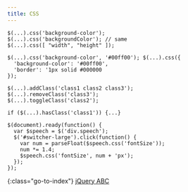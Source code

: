 ```yaml
---
title: CSS
---
```


    $(...).css('background-color');
    $(...).css('backgroundColor'); // same
    $(...).css([ "width", "height" ]);

    $(...).css('background-color', '#00ff00'); $(...).css({
      'background-color': '#00ff00',
      'border': '1px solid #000000
    });

    $(...).addClass('class1 class2 class3');
    $(...).removeClass('class3');
    $(...).toggleClass('class2');

    if ($(...).hasClass('class1')) {...}

    $(document).ready(function() {
      var $speech = $('div.speech');
      $('#switcher-large').click(function() {
        var num = parseFloat($speech.css('fontSize'));
        num *= 1.4;
        $speech.css('fontSize', num + 'px');
      });
    });


{:class="go-to-index"}
[jQuery ABC](index)
